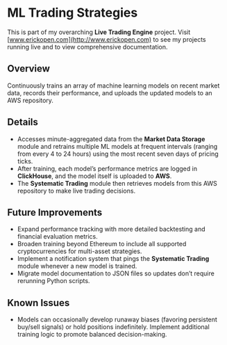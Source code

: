 # ML Trading Strategies  

This is part of my overarching **Live Trading Engine** project. Visit [www.erickopen.com](http://www.erickopen.com) to see my projects running live and to view comprehensive documentation.  

## Overview  
Continuously trains an array of machine learning models on recent market data, records their performance, and uploads the updated models to an AWS repository.

## Details  
- Accesses minute-aggregated data from the **Market Data Storage** module and retrains multiple ML models at frequent intervals (ranging from every 4 to 24 hours) using the most recent seven days of pricing ticks.  
- After training, each model’s performance metrics are logged in **ClickHouse**, and the model itself is uploaded to **AWS**.  
- The **Systematic Trading** module then retrieves models from this AWS repository to make live trading decisions.  

## Future Improvements  
- Expand performance tracking with more detailed backtesting and financial evaluation metrics.  
- Broaden training beyond Ethereum to include all supported cryptocurrencies for multi-asset strategies.  
- Implement a notification system that pings the **Systematic Trading** module whenever a new model is trained.  
- Migrate model documentation to JSON files so updates don’t require rerunning Python scripts.  

## Known Issues   
- Models can occasionally develop runaway biases (favoring persistent buy/sell signals) or hold positions indefinitely. Implement additional training logic to promote balanced decision-making.  
